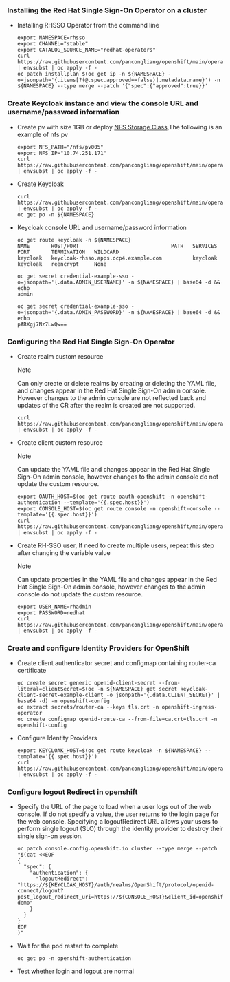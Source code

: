 ### Installing the Red Hat Single Sign-On Operator on a cluster

* Installing RHSSO Operator from the command line
  ```
  export NAMESPACE=rhsso
  export CHANNEL="stable"
  export CATALOG_SOURCE_NAME="redhat-operators"  
  curl https://raw.githubusercontent.com/pancongliang/openshift/main/operator/rhsso/01_deploy_operator.yaml | envsubst | oc apply -f -
  oc patch installplan $(oc get ip -n ${NAMESPACE} -o=jsonpath='{.items[?(@.spec.approved==false)].metadata.name}') -n ${NAMESPACE} --type merge --patch '{"spec":{"approved":true}}'
  ```

### Create Keycloak instance and view the console URL and username/password information

* Create pv with size 1GB or deploy [NFS Storage Class](https://github.com/pancongliang/openshift/edit/main/storage/nfs_storageclass/readme.md),The following is an example of nfs pv
  
  ```
  export NFS_PATH="/nfs/pv005"
  export NFS_IP="10.74.251.171"
  curl https://raw.githubusercontent.com/pancongliang/openshift/main/operator/rhsso/02_create_keycloak_pv.yaml | envsubst | oc apply -f -
  ```
  
* Create Keycloak
  ```
  curl https://raw.githubusercontent.com/pancongliang/openshift/main/operator/rhsso/02_create_keycloak.yaml | envsubst | oc apply -f -
  oc get po -n ${NAMESPACE}
  ```
  
* Keycloak console URL and username/password information
  ```
  oc get route keycloak -n ${NAMESPACE}
  NAME       HOST/PORT                              PATH   SERVICES   PORT       TERMINATION   WILDCARD
  keycloak   keycloak-rhsso.apps.ocp4.example.com          keycloak   keycloak   reencrypt     None

  oc get secret credential-example-sso -o=jsonpath='{.data.ADMIN_USERNAME}' -n ${NAMESPACE} | base64 -d && echo
  admin
  
  oc get secret credential-example-sso -o=jsonpath='{.data.ADMIN_PASSWORD}' -n ${NAMESPACE} | base64 -d && echo
  pARXgj7Nz7LwQw==
  ```
  
### Configuring the Red Hat Single Sign-On Operator

* Create realm custom resource
    > [!NOTE]  
    > Can only create or delete realms by creating or deleting the YAML file, and changes appear in the Red Hat Single Sign-On admin console.
    > However changes to the admin console are not reflected back and updates of the CR after the realm is created are not supported.
  ```  
  curl https://raw.githubusercontent.com/pancongliang/openshift/main/operator/rhsso/03_create_keycloak_realm.yaml | envsubst | oc apply -f -
  ```

* Create client custom resource
    > [!NOTE]  
    > Can update the YAML file and changes appear in the Red Hat Single Sign-On admin console,
    > however changes to the admin console do not update the custom resource.
  ```
  export OAUTH_HOST=$(oc get route oauth-openshift -n openshift-authentication --template='{{.spec.host}}')
  export CONSOLE_HOST=$(oc get route console -n openshift-console --template='{{.spec.host}}')
  curl https://raw.githubusercontent.com/pancongliang/openshift/main/operator/rhsso/04_create_keycloak_client.yaml | envsubst | oc apply -f -
  ```
  
* Create RH-SSO user, If need to create multiple users, repeat this step after changing the variable value
    > [!NOTE]  
    > Can update properties in the YAML file and changes appear in the Red Hat Single Sign-On admin console,
    > however changes to the admin console do not update the custom resource.
  ```
  export USER_NAME=rhadmin
  export PASSWORD=redhat
  curl https://raw.githubusercontent.com/pancongliang/openshift/main/operator/rhsso/05_create_keycloak_user.yaml | envsubst | oc apply -f -
  ```

### Create and configure Identity Providers for OpenShift

* Create client authenticator secret and configmap containing router-ca certificate
  ```
  oc create secret generic openid-client-secret --from-literal=clientSecret=$(oc -n ${NAMESPACE} get secret keycloak-client-secret-example-client -o jsonpath='{.data.CLIENT_SECRET}' | base64 -d) -n openshift-config
  oc extract secrets/router-ca --keys tls.crt -n openshift-ingress-operator
  oc create configmap openid-route-ca --from-file=ca.crt=tls.crt -n openshift-config
  ```

* Configure Identity Providers
  ```
  export KEYCLOAK_HOST=$(oc get route keycloak -n ${NAMESPACE} --template='{{.spec.host}}')
  curl https://raw.githubusercontent.com/pancongliang/openshift/main/operator/rhsso/06_configure_identity_provider.yaml | envsubst | oc apply -f -
  ```

### Configure logout Redirect in openshift
* Specify the URL of the page to load when a user logs out of the web console.
  If do not specify a value, the user returns to the login page for the web console.
  Specifying a logoutRedirect URL allows your users to perform single logout (SLO) through the identity provider to destroy their single sign-on session.

  ```
  oc patch console.config.openshift.io cluster --type merge --patch "$(cat <<EOF
  {
    "spec": {
      "authentication": {
        "logoutRedirect": "https://${KEYCLOAK_HOST}/auth/realms/OpenShift/protocol/openid-connect/logout?post_logout_redirect_uri=https://${CONSOLE_HOST}&client_id=openshift-demo"
      }
    }
  }
  EOF
  )"
  ```

* Wait for the pod restart to complete
  ```
  oc get po -n openshift-authentication
  ```
* Test whether login and logout are normal
  
